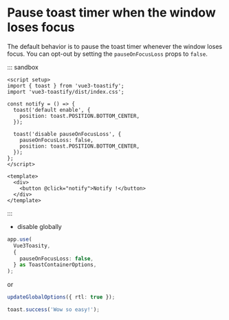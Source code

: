 # Pause toast timer when the window loses focus

The default behavior is to pause the toast timer whenever the window loses focus. You can opt-out by setting the `pauseOnFocusLoss` props to `false`.

::: sandbox
```vue App.vue
<script setup>
import { toast } from 'vue3-toastify';
import 'vue3-toastify/dist/index.css';

const notify = () => {
  toast('default enable', {
    position: toast.POSITION.BOTTOM_CENTER,
  });

  toast('disable pauseOnFocusLoss', {
    pauseOnFocusLoss: false,
    position: toast.POSITION.BOTTOM_CENTER,
  });
};
</script>

<template>
  <div>
    <button @click="notify">Notify !</button>
  </div>
</template>
```
:::

- disable globally

```ts
app.use(
  Vue3Toasity,
  {
    pauseOnFocusLoss: false,
  } as ToastContainerOptions,
);
```

or

```ts
updateGlobalOptions({ rtl: true });

toast.success('Wow so easy!');
```
